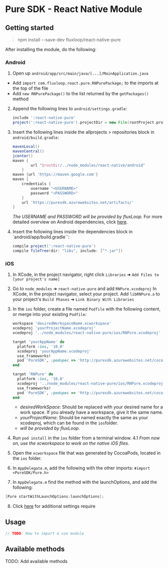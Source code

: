# Pure SDK - React Native Module

## Getting started
> npm install --save-dev fluxloop/react-native-pure

After installing the module, do the following:

### Android
1. Open up `android/app/src/main/java/[...]/MainApplication.java`
  - Add `import com.fluxloop.react.pure.RNPurePackage;` to the imports at the top of the file
  - Add `new RNPurePackage()` to the list returned by the `getPackages()` method
2. Append the following lines to `android/settings.gradle`:
  	```groovy
  	include ':react-native-pure'
  	project(':react-native-pure').projectDir = new File(rootProject.projectDir, '../node_modules/react-native-pure/android')
  	```
3. Insert the following lines inside the allprojects > repositories block in `android/build.gradle`:
  	```groovy
    mavenLocal()
    mavenCentral()
    jcenter()
    maven {
            url "$rootDir/../node_modules/react-native/android"
        }
    maven {url 'https://maven.google.com'}
    maven {
        credentials {
            username "<USERNAME>"
            password "<PASSWORD>"
        }
        url 'https://puresdk.azurewebsites.net/artifacts/'
    }
  	```
  	*The USERNAME and PASSWORD will be provided by fluxLoop.*
  	For more detailed overview on Android dependencies, click [here](https://github.com/fluxloop/pure-sdk/blob/master/Android/README.md).
  	
4. Insert the following lines inside the dependencies block in `android/app/build.gradle``:
    ```groovy
    compile project(':react-native-pure')
    compile fileTree(dir: "libs", include: ["*.jar"])
    ```
### iOS
1. In XCode, in the project navigator, right click `Libraries` ➜ `Add Files to [your project's name]`
2. Go to `node_modules` ➜ `react-native-pure` and add `RNPure.xcodeproj`
In XCode, in the project navigator, select your project. Add `libRNPure.a` to your project's `Build Phases` ➜ `Link Binary With Libraries`
3. In the `ios` folder, create a file named `Podfile` with the following content, or merge into your existing `Podfile`:
  	```ruby
  	workspace 'desiredWorkspaceName.xcworkspace'
  	xcodeproj 'yourProjectName.xcodeproj'
  	xcodeproj '../node_modules/react-native-pure/ios/RNPure.xcodeproj'
  	
  	target 'yourAppName' do
      platform :ios, '10.0'
      xcodeproj 'yourAppName.xcodeproj'
      use_frameworks!
      pod 'PureSDK', :podspec => 'http://puresdk.azurewebsites.net/cocoapods/versions/latest?key=<PASSWORD>'
    end
    
    target 'RNPure' do
      platform :ios, '10.0'
      xcodeproj '../node_modules/react-native-pure/ios/RNPure.xcodeproj'
      use_frameworks!
      pod 'PureSDK', :podspec => 'http://puresdk.azurewebsites.net/cocoapods/versions/latest?key=<PASSWORD>'
    end
  	```
  	* *desiredWorkSpace*: Should be replaced with your desired name for a work space. If you already have a workspace, give it the same name.
  	* *yourProjectName*: Should be named exactly the same as your xcodeproj, which can be found in the `ios`folder.
  	*  *<PASSWORD> will be provided by fluxLoop.*

4. Run `pod install` in the `ìos` folder from a terminal window.
4.1 *From now on, use the xcworkspace to work on the native iOS files*.
5. Open the `xcworkspace` file that was generated by CocoaPods, located in the `ios` folder.
6. In `AppDelegate.m`, add the following with the other imports: `#import <PureSDK/Pure.h>`
7. In `AppDelegate.m` find the method with the launchOptions, and add the following: 
```objective-c
[Pure startWithLaunchOptions:launchOptions];
````
8. Click [here](https://github.com/fluxloop/pure-sdk/blob/master/iOS/README.md) for additional settings require

## Usage
```javascript
// TODO: How to import & use module
```

## Available methods
TODO: Add available methods
  
